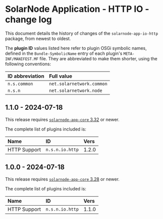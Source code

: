 # SolarNode Application - HTTP IO - change log

This document details the history of changes of the `solarnode-app-io-http` package, from
newest to oldest.

The **plugin ID** values listed here refer to plugin OSGi symbolic names, defined in the
`Bundle-SymbolicName` entry of each plugin's `META-INF/MANIFEST.MF` file. They are abbreviated to
make them shorter, using the following conventions:

| ID abbreviation | Full value                |
|:----------------|:--------------------------|
| `n.s.common`    | `net.solarnetwork.common` |
| `n.s.n`         | `net.solarnetwork.node`   |

## 1.1.0 - 2024-07-18

This release requires [`solarnode-app-core` 3.32][app-core-log] or newer.

The complete list of plugins included is:

| Name         | ID              | Vers  |
|:-------------|:----------------|:------|
| HTTP Support | `n.s.n.io.http` | 1.2.0 |


## 1.0.0 - 2024-07-18

This release requires [`solarnode-app-core` 3.28][app-core-log] or newer.

The complete list of plugins included is:

| Name         | ID              | Vers  |
|:-------------|:----------------|:------|
| HTTP Support | `n.s.n.io.http` | 1.1.0 |

[app-core-log]: ../../solarnode-app-core/debian/CHANGELOG.md
